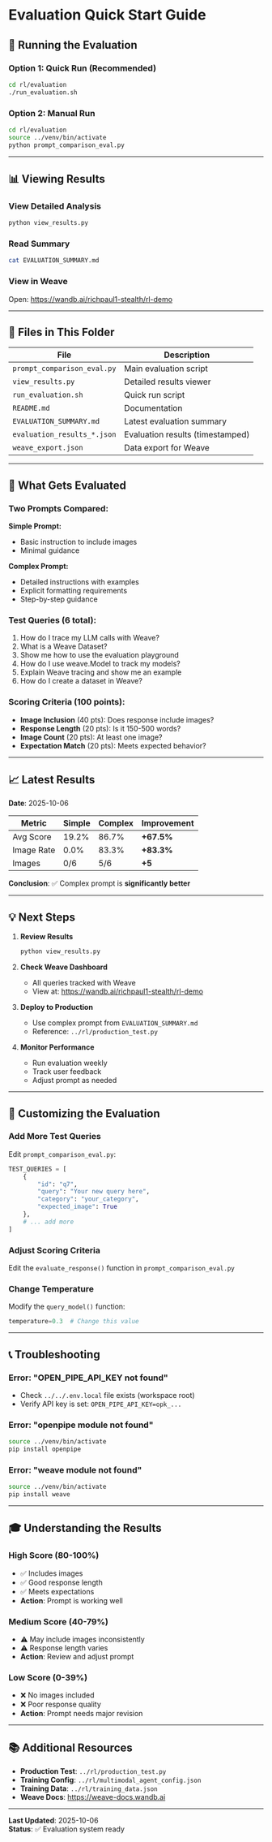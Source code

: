 # Evaluation Quick Start Guide

## 🚀 Running the Evaluation

### Option 1: Quick Run (Recommended)
```bash
cd rl/evaluation
./run_evaluation.sh
```

### Option 2: Manual Run
```bash
cd rl/evaluation
source ../venv/bin/activate
python prompt_comparison_eval.py
```

---

## 📊 Viewing Results

### View Detailed Analysis
```bash
python view_results.py
```

### Read Summary
```bash
cat EVALUATION_SUMMARY.md
```

### View in Weave
Open: https://wandb.ai/richpaul1-stealth/rl-demo

---

## 📁 Files in This Folder

| File | Description |
|------|-------------|
| `prompt_comparison_eval.py` | Main evaluation script |
| `view_results.py` | Detailed results viewer |
| `run_evaluation.sh` | Quick run script |
| `README.md` | Documentation |
| `EVALUATION_SUMMARY.md` | Latest evaluation summary |
| `evaluation_results_*.json` | Evaluation results (timestamped) |
| `weave_export.json` | Data export for Weave |

---

## 🎯 What Gets Evaluated

### Two Prompts Compared:

**Simple Prompt:**
- Basic instruction to include images
- Minimal guidance

**Complex Prompt:**
- Detailed instructions with examples
- Explicit formatting requirements
- Step-by-step guidance

### Test Queries (6 total):
1. How do I trace my LLM calls with Weave?
2. What is a Weave Dataset?
3. Show me how to use the evaluation playground
4. How do I use weave.Model to track my models?
5. Explain Weave tracing and show me an example
6. How do I create a dataset in Weave?

### Scoring Criteria (100 points):
- **Image Inclusion** (40 pts): Does response include images?
- **Response Length** (20 pts): Is it 150-500 words?
- **Image Count** (20 pts): At least one image?
- **Expectation Match** (20 pts): Meets expected behavior?

---

## 📈 Latest Results

**Date**: 2025-10-06

| Metric | Simple | Complex | Improvement |
|--------|--------|---------|-------------|
| Avg Score | 19.2% | 86.7% | **+67.5%** |
| Image Rate | 0.0% | 83.3% | **+83.3%** |
| Images | 0/6 | 5/6 | **+5** |

**Conclusion**: ✅ Complex prompt is **significantly better**

---

## 💡 Next Steps

1. **Review Results**
   ```bash
   python view_results.py
   ```

2. **Check Weave Dashboard**
   - All queries tracked with Weave
   - View at: https://wandb.ai/richpaul1-stealth/rl-demo

3. **Deploy to Production**
   - Use complex prompt from `EVALUATION_SUMMARY.md`
   - Reference: `../rl/production_test.py`

4. **Monitor Performance**
   - Run evaluation weekly
   - Track user feedback
   - Adjust prompt as needed

---

## 🔧 Customizing the Evaluation

### Add More Test Queries

Edit `prompt_comparison_eval.py`:

```python
TEST_QUERIES = [
    {
        "id": "q7",
        "query": "Your new query here",
        "category": "your_category",
        "expected_image": True
    },
    # ... add more
]
```

### Adjust Scoring Criteria

Edit the `evaluate_response()` function in `prompt_comparison_eval.py`

### Change Temperature

Modify the `query_model()` function:

```python
temperature=0.3  # Change this value
```

---

## 📞 Troubleshooting

### Error: "OPEN_PIPE_API_KEY not found"
- Check `../../.env.local` file exists (workspace root)
- Verify API key is set: `OPEN_PIPE_API_KEY=opk_...`

### Error: "openpipe module not found"
```bash
source ../venv/bin/activate
pip install openpipe
```

### Error: "weave module not found"
```bash
source ../venv/bin/activate
pip install weave
```

---

## 🎓 Understanding the Results

### High Score (80-100%)
- ✅ Includes images
- ✅ Good response length
- ✅ Meets expectations
- **Action**: Prompt is working well

### Medium Score (40-79%)
- ⚠️ May include images inconsistently
- ⚠️ Response length varies
- **Action**: Review and adjust prompt

### Low Score (0-39%)
- ❌ No images included
- ❌ Poor response quality
- **Action**: Prompt needs major revision

---

## 📚 Additional Resources

- **Production Test**: `../rl/production_test.py`
- **Training Config**: `../rl/multimodal_agent_config.json`
- **Training Data**: `../rl/training_data.json`
- **Weave Docs**: https://weave-docs.wandb.ai

---

**Last Updated**: 2025-10-06  
**Status**: ✅ Evaluation system ready

